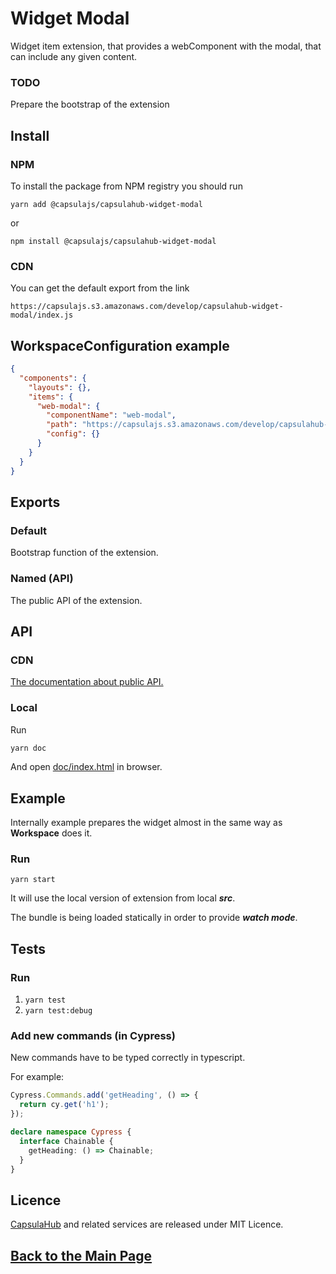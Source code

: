 # Widget Modal

Widget item extension, that provides a webComponent with the modal, that can include any given content.

### TODO

Prepare the bootstrap of the extension 

## Install

### NPM

To install the package from NPM registry you should run

    yarn add @capsulajs/capsulahub-widget-modal

or

    npm install @capsulajs/capsulahub-widget-modal

### CDN

You can get the default export from the link

    https://capsulajs.s3.amazonaws.com/develop/capsulahub-widget-modal/index.js

## WorkspaceConfiguration example

```json
{
  "components": {
    "layouts": {},
    "items": {
      "web-modal": {
        "componentName": "web-modal",
        "path": "https://capsulajs.s3.amazonaws.com/develop/capsulahub-widget-modal/index.js",
        "config": {}
      }
    }
  }
}
```

## Exports

### Default

Bootstrap function of the extension.

### Named (API)

The public API of the extension.

## API

### CDN

[The documentation about public API.](https://capsulajs.s3.amazonaws.com/develop/capsulahub-widget-modal/doc/index.html)

### Local

Run 

```bash
yarn doc
```

And open [doc/index.html](./doc/index.html) in browser.

## Example

Internally example prepares the widget almost in the same way as **Workspace** does it.

### Run

`yarn start`

It will use the local version of extension from local **_src_**.

The bundle is being loaded statically in order to provide **_watch mode_**.

## Tests

### Run

1) `yarn test`
2) `yarn test:debug`

### Add new commands (in Cypress)

New commands have to be typed correctly in typescript.

For example:

```typescript
Cypress.Commands.add('getHeading', () => {
  return cy.get('h1');
});

declare namespace Cypress {
  interface Chainable {
    getHeading: () => Chainable;
  }
}
```

## Licence

[CapsulaHub](https://github.com/capsulajs/capsulahub) and related services are released under MIT Licence.

## [Back to the Main Page](../../README.md)
